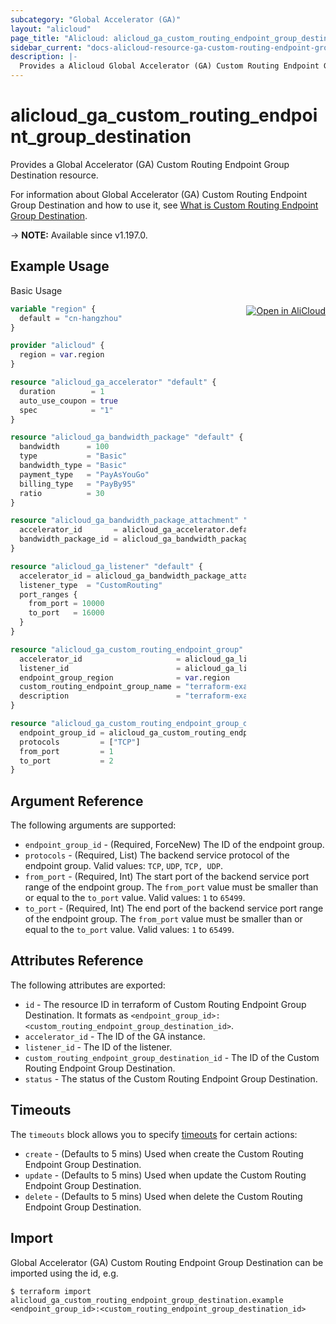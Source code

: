 ```yaml
---
subcategory: "Global Accelerator (GA)"
layout: "alicloud"
page_title: "Alicloud: alicloud_ga_custom_routing_endpoint_group_destination"
sidebar_current: "docs-alicloud-resource-ga-custom-routing-endpoint-group-destination"
description: |-
  Provides a Alicloud Global Accelerator (GA) Custom Routing Endpoint Group Destination resource.
---
```


# alicloud_ga_custom_routing_endpoint_group_destination

Provides a Global Accelerator (GA) Custom Routing Endpoint Group Destination resource.

For information about Global Accelerator (GA) Custom Routing Endpoint Group Destination and how to use it, see [What is Custom Routing Endpoint Group Destination](https://www.alibabacloud.com/help/en/global-accelerator/latest/api-ga-2019-11-20-createcustomroutingendpointgroupdestinations).

-> **NOTE:** Available since v1.197.0.

## Example Usage
<div class="oics-button" style="float: right;margin: 0 0 -40px 0;">
  <a href="https://api.aliyun.com/api-tools/terraform?resource=alicloud_ga_custom_routing_endpoint_group_destination&exampleId=70e988a4-74bc-2b5f-5435-02374a03eb4b6a3bc3ec&activeTab=example&spm=docs.r.ga_custom_routing_endpoint_group_destination.0.70e988a474" target="_blank">
    <img alt="Open in AliCloud" src="https://img.alicdn.com/imgextra/i1/O1CN01hjjqXv1uYUlY56FyX_!!6000000006049-55-tps-254-36.svg" style="max-height: 44px; margin: 32px auto; max-width: 100%;">
  </a>
</div>

Basic Usage

```terraform
variable "region" {
  default = "cn-hangzhou"
}

provider "alicloud" {
  region = var.region
}

resource "alicloud_ga_accelerator" "default" {
  duration        = 1
  auto_use_coupon = true
  spec            = "1"
}

resource "alicloud_ga_bandwidth_package" "default" {
  bandwidth      = 100
  type           = "Basic"
  bandwidth_type = "Basic"
  payment_type   = "PayAsYouGo"
  billing_type   = "PayBy95"
  ratio          = 30
}

resource "alicloud_ga_bandwidth_package_attachment" "default" {
  accelerator_id       = alicloud_ga_accelerator.default.id
  bandwidth_package_id = alicloud_ga_bandwidth_package.default.id
}

resource "alicloud_ga_listener" "default" {
  accelerator_id = alicloud_ga_bandwidth_package_attachment.default.accelerator_id
  listener_type  = "CustomRouting"
  port_ranges {
    from_port = 10000
    to_port   = 16000
  }
}

resource "alicloud_ga_custom_routing_endpoint_group" "default" {
  accelerator_id                     = alicloud_ga_listener.default.accelerator_id
  listener_id                        = alicloud_ga_listener.default.id
  endpoint_group_region              = var.region
  custom_routing_endpoint_group_name = "terraform-example"
  description                        = "terraform-example"
}

resource "alicloud_ga_custom_routing_endpoint_group_destination" "default" {
  endpoint_group_id = alicloud_ga_custom_routing_endpoint_group.default.id
  protocols         = ["TCP"]
  from_port         = 1
  to_port           = 2
}
```

## Argument Reference

The following arguments are supported:

* `endpoint_group_id` - (Required, ForceNew) The ID of the endpoint group.
* `protocols` - (Required, List) The backend service protocol of the endpoint group. Valid values: `TCP`, `UDP`, `TCP, UDP`.
* `from_port` - (Required, Int) The start port of the backend service port range of the endpoint group. The `from_port` value must be smaller than or equal to the `to_port` value. Valid values: `1` to `65499`.
* `to_port` - (Required, Int) The end port of the backend service port range of the endpoint group. The `from_port` value must be smaller than or equal to the `to_port` value. Valid values: `1` to `65499`.

## Attributes Reference

The following attributes are exported:

* `id` - The resource ID in terraform of Custom Routing Endpoint Group Destination. It formats as `<endpoint_group_id>:<custom_routing_endpoint_group_destination_id>`.
* `accelerator_id` - The ID of the GA instance.
* `listener_id` - The ID of the listener.
* `custom_routing_endpoint_group_destination_id` - The ID of the Custom Routing Endpoint Group Destination.
* `status` - The status of the Custom Routing Endpoint Group Destination.

## Timeouts

The `timeouts` block allows you to specify [timeouts](https://www.terraform.io/docs/configuration-0-11/resources.html#timeouts) for certain actions:

* `create` - (Defaults to 5 mins) Used when create the Custom Routing Endpoint Group Destination.
* `update` - (Defaults to 5 mins) Used when update the Custom Routing Endpoint Group Destination.
* `delete` - (Defaults to 5 mins) Used when delete the Custom Routing Endpoint Group Destination.

## Import

Global Accelerator (GA) Custom Routing Endpoint Group Destination can be imported using the id, e.g.

```shell
$ terraform import alicloud_ga_custom_routing_endpoint_group_destination.example <endpoint_group_id>:<custom_routing_endpoint_group_destination_id>
```
